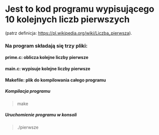 # Jest to kod programu wypisującego 10 kolejnych liczb pierwszych
(patrz definicja: https://pl.wikipedia.org/wiki/Liczba_pierwsza).

### Na program składają się trzy pliki:
#### prime.c: oblicza kolejne liczby pierwsze
#### main.c: wypisuje kolejne liczby pierwsze
#### Makefile: plik do kompilowania całego programu


##### Kompilacja programu

>make

##### Uruchomienie programu w konsoli

>./pierwsze
